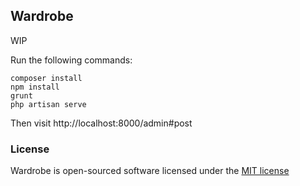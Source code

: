 ## Wardrobe

WIP

Run the following commands: 

    composer install
    npm install
    grunt
    php artisan serve

Then visit http://localhost:8000/admin#post

### License

Wardrobe is open-sourced software licensed under the [MIT license](http://opensource.org/licenses/MIT)